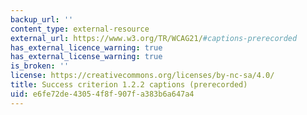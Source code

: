 ```yaml
---
backup_url: ''
content_type: external-resource
external_url: https://www.w3.org/TR/WCAG21/#captions-prerecorded
has_external_licence_warning: true
has_external_license_warning: true
is_broken: ''
license: https://creativecommons.org/licenses/by-nc-sa/4.0/
title: Success criterion 1.2.2 captions (prerecorded)
uid: e6fe72de-4305-4f8f-907f-a383b6a647a4
---
```

